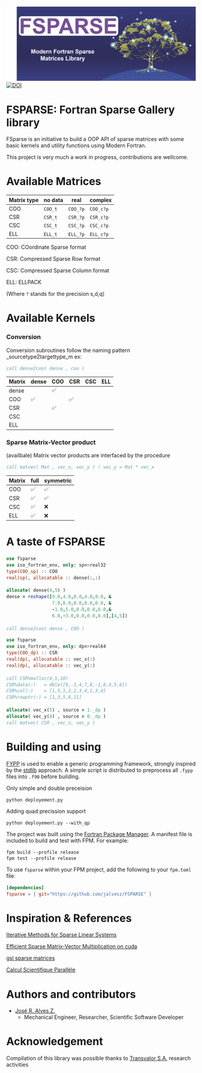 ![fsparse](media/logo.png)
[![DOI](https://zenodo.org/badge/686752490.svg)](https://zenodo.org/badge/latestdoi/686752490)

FSPARSE: Fortran Sparse Gallery library
=======================================

FSparse is an initiative to build a OOP API of sparse matrices with some basic kernels and utility functions using Modern Fortran.

This project is very much a work in progress, contributions are wellcome.

Available Matrices
==================
| Matrix type | no data | real | complex |
|-------------|---------|------|---------|
| COO | `COO_t` | `COO_?p` | `COO_c?p` |
| CSR | `CSR_t` | `CSR_?p` | `CSR_c?p` |
| CSC | `CSC_t` | `CSC_?p` | `CSC_c?p` |
| ELL | `ELL_t` | `ELL_?p` | `ELL_c?p` |

COO: COordinate Sparse format

CSR: Compressed Sparse Row format

CSC: Compressed Sparse Column format

ELL: ELLPACK

(Where `?` stands for the precision s,d,q)

Available Kernels
==================
### Conversion
Conversion subroutines follow the naming pattern _sourcetype2targettype_m ex:
```fortran
call dense2coo( dense , coo )
```
| Matrix | dense | COO   | CSR   | CSC   | ELL   |
|--------|-------|-------|-------|-------|-------|
| dense  |       | ✅    |       |       |       |
| COO    | ✅    |       | ✅   |       |       |
| CSR    |       | ✅    |       |       |       |
| CSC    |       |       |       |       |       |
| ELL    |       |       |       |       |       |

### Sparse Matrix-Vector product
(availbale) Matrix vector products are interfaced by the procedure
```fortran
call matvec( Mat , vec_x, vec_y ) ! vec_y = Mat * vec_x
```
| Matrix | full | symmetric |
|--------|-------|------------------|
| COO    | ✅ | ✅ |
| CSR    | ✅ | ✅ |
| CSC    | ✅ | ❌ |
| ELL    | ✅ | ❌ |

A taste of FSPARSE
==================
```fortran
use fsparse
use iso_fortran_env, only: sp=>real32
type(COO_sp) :: COO
real(sp), allocatable :: dense(:,:)

allocate( dense(4,5) )
dense = reshape([9.0,4.0,0.0,4.0,0.0, &
                 7.0,8.0,0.0,0.0,0.0, &
                 -1.0,5.0,0.0,0.0,8.0,&
                 6.0,-3.0,0.0,0.0,0.0],[4,5])

call dense2coo( dense , COO )
```

```fortran
use fsparse
use iso_fortran_env, only: dp=>real64
type(COO_dp) :: CSR
real(dp), allocatable :: vec_x(:)
real(dp), allocatable :: vec_y(:)

call CSR%malloc(4,5,10)
CSR%data(:)   = dble([9,-3,4,7,8,-1,8,4,5,6])
CSR%col(:)    = [1,5,1,2,2,3,4,1,3,4]
CSR%rowptr(:) = [1,3,5,8,11]

allocate( vec_x(5) , source = 1._dp )
allocate( vec_y(4) , source = 0._dp )
call matvec( CSR , vec_x, vec_y )
```
Building and using
==================
[FYPP](https://fypp.readthedocs.io/en/stable/fypp.html) is used to enable a generic programming framework, strongly inspired by the [stdlib](https://github.com/fortran-lang/stdlib) approach. A simple script is distributed to preprocess all `.fypp` files into `.f90` before building.

Only simple and double preceision
```
python deployement.py
```
Adding quad precission support
```
python deployement.py --with_qp
```

The project was built using the [Fortran Package Manager](https://github.com/fortran-lang/fpm). A manifest file is included to build and test with FPM. For example:

```
fpm build --profile release
fpm test --profile release
```

To use `fsparse` within your FPM project, add the following to your `fpm.toml` file:
```toml
[dependencies]
fsparse = { git="https://github.com/jalvesz/FSPARSE" }
```

Inspiration & References
========================
[Iterative Methods for Sparse Linear Systems](https://www-users.cse.umn.edu/~saad/IterMethBook_2ndEd.pdf)

[Efficient Sparse Matrix-Vector Multiplication on cuda](https://www.nvidia.com/docs/io/66889/nvr-2008-004.pdf)

[gsl sparse matrices](https://www.gnu.org/software/gsl/doc/html/spmatrix.html)

[Calcul Scientifique Parallèle](https://www.dunod.com/sciences-techniques/calcul-scientifique-parallele-cours-exemples-avec-openmp-et-mpi-exercices-0)

Authors and contributors  
========================

+   [José R. Alves Z.](https://www.researchgate.net/profile/Jose-Alves-25)  
    +   Mechanical Engineer, Researcher, Scientific Software Developer

Acknowledgement
===============

Compilation of this library was possible thanks to [Transvalor S.A.](https://www.transvalor.com/en/homepage) research activities
